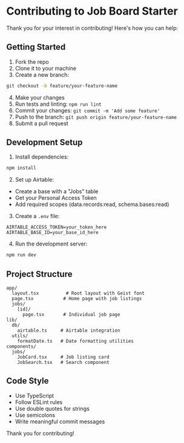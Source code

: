 # Contributing to Job Board Starter

Thank you for your interest in contributing! Here's how you can help:

## Getting Started

1. Fork the repo
2. Clone it to your machine
3. Create a new branch:
```bash
git checkout -b feature/your-feature-name
```

4. Make your changes
5. Run tests and linting: `npm run lint`
6. Commit your changes: `git commit -m 'Add some feature'`
7. Push to the branch: `git push origin feature/your-feature-name`
8. Submit a pull request

## Development Setup

1. Install dependencies:
```bash
npm install
```

2. Set up Airtable:
- Create a base with a "Jobs" table
- Get your Personal Access Token
- Add required scopes (data.records:read, schema.bases:read)

3. Create a `.env` file:
```env
AIRTABLE_ACCESS_TOKEN=your_token_here
AIRTABLE_BASE_ID=your_base_id_here
```

4. Run the development server:
```bash
npm run dev
```

## Project Structure

```
app/
  layout.tsx          # Root layout with Geist font
  page.tsx           # Home page with job listings
  jobs/
    [id]/
      page.tsx       # Individual job page
lib/
  db/
    airtable.ts     # Airtable integration
  utils/
    formatDate.ts   # Date formatting utilities
components/
  jobs/
    JobCard.tsx     # Job listing card
    JobSearch.tsx   # Search component
```

## Code Style

- Use TypeScript
- Follow ESLint rules
- Use double quotes for strings
- Use semicolons
- Write meaningful commit messages

Thank you for contributing! 